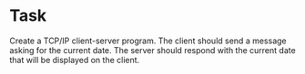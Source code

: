 # Task

Create a TCP/IP client-server program. The client should send a message asking for the current date. The server should respond with the current date that will be displayed on the client.
